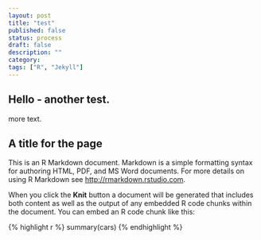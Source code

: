 ```yaml
---
layout: post
title: "test"
published: false
status: process
draft: false
description: ""
category: 
tags: ["R", "Jekyll"]
---
```



## Hello  - another test.
more text.


## A title for the page
This is an R Markdown document. Markdown is a simple formatting syntax for authoring HTML, PDF, and MS Word documents. For more details on using R Markdown see <http://rmarkdown.rstudio.com>.
 
When you click the **Knit** button a document will be generated that includes both content as well as the output of any embedded R code chunks within the document. You can embed an R code chunk like this:
 

{% highlight r %}
summary(cars)
{% endhighlight %}

